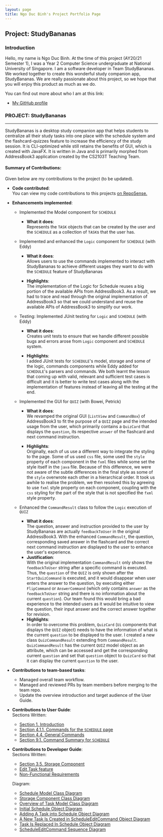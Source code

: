 ```yaml
---
layout: page
title: Ngo Duc Binh's Project Portfolio Page
---
```


## Project: StudyBananas

### Introduction
Hello, my name is Ngo Duc Binh. At the time of this project (AY20/21 Semester 1), I was a Year 2 Computer Science 
undergraduate at National University of Singapore. I am a software developer in Team StudyBananas. We worked together 
to create this wonderful study companion app, StudyBananas. We are really passionate about this project, so we hope that you will
enjoy this product as much as we do.

You can find out more about who I am at this link:

* [My GitHub profile](https://github.com/ducbinh2611/)

### PROJECT: StudyBananas

-----------------------------------

StudyBananas is a desktop study companion app that helps students to centralize all
their study tasks into one place with the schedule system and the flashcard-quizzes feature
to increase the efficiency of the study session. It is CLI-optimized while still retains the
benefits of GUI, which is created with JavaFX. It is written in Java and is primarily morphed
from AddressBook3 application created by the CS2103T Teaching Team.

#### Summary of Contributions:
 

Given below are my contributions to the project (to be updated).

* **Code contributed**:  
 You can view my code contributions to this projects [on RepoSense.](https://nus-cs2103-ay2021s1.github.io/tp-dashboard/#breakdown=true&search=ducbinh2611&sort=groupTitle&sortWithin=title&since=2020-08-14&timeframe=commit&mergegroup=&groupSelect=groupByRepos&checkedFileTypes=docs~functional-code~test-code~other&until=2020-11-09&tabOpen=true&tabType=authorship&tabAuthor=ducbinh2611&tabRepo=AY2021S1-CS2103T-F12-2%2Ftp%5Bmaster%5D&authorshipIsMergeGroup=false&authorshipFileTypes=docs~functional-code~test-code~other)
 
<div style="page-break-after: always;"></div>

* **Enhancements implemented**:  
    * Implemented the Model component for `SCHEDULE`
        * **What it does**:  
        Represents the `TASK` objects that can be created by
        the user and the `SCHEDULE` as a collection of `TASK`s that the user has.
        
    * Implemented and enhanced the `Logic` component for `SCHEDULE` (with Eddy)
        * **What it does**:   
        Allows users to use the commands implemented to interact with 
        StudyBananas to achieve different usages they want to do with the `SCHEDULE`
        feature of StudyBananas
        
        * **Highlights**:  
        The implementation of the Logic for Schedule reuses a big portion of
        the available APIs from AddressBook3. As a result, we had to trace and read through the 
        original implementation of AddressBook3 so that we could understand and reuse the available APIs
        of AddressBook3 to simplify our work.
        
    * Testing: Implemented JUnit testing for `Logic` and `SCHEDULE` (with Eddy)
        *  **What it does**:  
        Creates unit tests to ensure that we handle different possible bugs and errors
        arose from `Logic` component and `SCHEDULE` system.
        
        * **Highlights**:  
        I added JUnit tests for `SCHEDULE`'s model, storage and some of
        the logic, commands components while Eddy added for `SCHEDULE`'s parsers and commands. We both learnt the lesson 
        that coming up with valid, relevant and sufficient test cases is difficult and it is better to write test cases 
        along with the implementation of features instead of leaving all the testing at the end.
        
    * Implemented the GUI for `QUIZ` (with Bowei, Petrick)
        * **What it does**:  
        We revamped the original GUI (`ListView` and `CommandBox`) of AddressBook3 to fit 
        the purpose of a `QUIZ` page and the intended usage from the user, which primarily contains a `QuizCard` that displays the `question`,
        its respective `answer` of the flashcard and next command instruction.
        
        * **Highlights**:  
        Originally, each of us use a different way to integrate the styling to the page. Some of us used `css` file, some 
        used the `style` property of each component in the `fxml` files while some set the style itself in the `java` file. Because of this 
        difference, we were not aware of the subtle differences in the final style as some of the `style` overwrote 
        each other in a hierarchical order. It took us awhile to realise the problem, we then resolved this by agreeing to 
        use `fxml` style property on each component, coupling with the `css` styling for the part of the style that 
        is not specified the `fxml` style property. 
           
    * Enhanced the `CommandResult` class to follow the `Logic` execution of `QUIZ` 
        * **What it does**:  
        The question, answer and instruction provided to the user by StudyBananas are actually 
        `feedbackToUser` in the original AddressBook3. With the enhanced `CommandResult`, the 
        question, corresponding saved answer in the flashcard and the correct next command instruction 
        are displayed to the user to enhance the user's experience.  
        * **Justification**:  
        With the original implementation `CommandResult` only shows the `feedbackToUser` string after
        a specific command is executed. Thus, the `question` of the `QUIZ` is only shown after the `StartQuizCommand` is executed, and it 
        would disappear when user enters the answer to the question, by executing either `FlipCommand` or `AnswerCommand`
        (which only contains `answer` as the `feedbackToUser` string and there is no information 
        about the current `question`). Our team found this would bring a bad 
        experience to the intended users as it would be intuitive to view the question, their input answer and 
        the correct answer together for revision.
        * **Highlights**:  
        In order to overcome this problem, `QuizCard` (`Ui` components that displays the `QUIZ` object) needs to have the information 
        of what is the current `question` to be displayed to the user. I created a new class `QuizCommandResult` extending from
         `CommandResult`. `QuizCommandResult` has the current `QUIZ` model object as an attribute, which can be accessed 
         and get the corresponding current `question` and set that `question` object to `QuizCard` so that it can display the current `question`
         to the user.   
        
           
* **Contributions to team-based tasks**:
    * Managed overall team workflow.
    * Managed and reviewed PRs by team members before merging to the team repo.
    * Update the overview introduction and target audience of the User Guide. 
      
      
* **Contributions to User Guide**:  
Sections Written:
    * [Section 1. Introduction](https://github.com/AY2021S1-CS2103T-F12-2/tp/blob/master/docs/UserGuide.md#1-introduction-binh)
    * [Section 4.1.1. Commands for the `SCHEDULE` page](https://github.com/AY2021S1-CS2103T-F12-2/tp/blob/master/docs/UserGuide.md#41-commands-for-the-schedule-page-binh-except-411)
    * [Section 4.4. General Commands](https://github.com/AY2021S1-CS2103T-F12-2/tp/blob/master/docs/UserGuide.md#44-general-commands-binh)
    * [Section 9.1. Command Summary for `SCHEDULE`](https://github.com/AY2021S1-CS2103T-F12-2/tp/blob/master/docs/UserGuide.md#schedule-commands-binh)
    
    
* **Contributions to Developer Guide**:  
Sections Written:
    * [Section 3.5. Storage Component](https://github.com/AY2021S1-CS2103T-F12-2/tp/blob/master/docs/DeveloperGuide.md#35-storage-component)
    * [Edit Task feature](https://github.com/AY2021S1-CS2103T-F12-2/tp/blob/master/docs/DeveloperGuide.md#42-edit-task-feature)
    * [Non-Functional Requirements](https://github.com/AY2021S1-CS2103T-F12-2/tp/blob/master/docs/DeveloperGuide.md#64-non-functional-requirements)   
    
    Diagram:
    * [Schedule Model Class Diagram](https://github.com/AY2021S1-CS2103T-F12-2/tp/blob/master/docs/images/ScheduleModelDiagram.png)
    * [Storage Component Class Diagram](https://github.com/AY2021S1-CS2103T-F12-2/tp/blob/master/docs/images/StorageClassDiagram.png)
    * [Overview of Task Model Class Diagram](https://github.com/AY2021S1-CS2103T-F12-2/tp/blob/master/docs/images/TaskClassDiagram.png)
    * [Initial Schedule Object Diagram](https://github.com/AY2021S1-CS2103T-F12-2/tp/blob/master/docs/images/EditCommandClassDiagram0.png)
    * [Adding A Task into Schedule Object Diagram](https://github.com/AY2021S1-CS2103T-F12-2/tp/blob/master/docs/images/EditCommandClassDiagram1.png)
    * [A New Task Is Created in ScheduleEditCommand Object Diagram](https://github.com/AY2021S1-CS2103T-F12-2/tp/blob/master/docs/images/EditCommandClassDiagram2.png)
    * [Task Is Replaced In Schedule Object Diagram](https://github.com/AY2021S1-CS2103T-F12-2/tp/blob/master/docs/images/EditCommandClassDiagram3.png)
    * [ScheduleEditCommand Sequence Diagram](https://github.com/AY2021S1-CS2103T-F12-2/tp/blob/master/docs/images/EditTaskSequenceDiagram.png)

